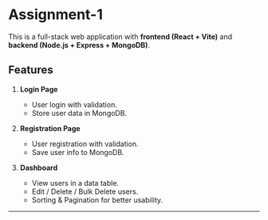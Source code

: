 # Assignment-1

This is a full-stack web application with **frontend (React + Vite)** and **backend (Node.js + Express + MongoDB)**.  

## Features
1. **Login Page**
   - User login with validation.
   - Store user data in MongoDB.

2. **Registration Page**
   - User registration with validation.
   - Save user info to MongoDB.

3. **Dashboard**
   - View users in a data table.
   - Edit / Delete / Bulk Delete users.
   - Sorting & Pagination for better usability.

---
